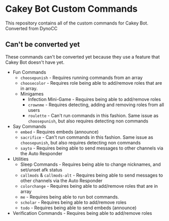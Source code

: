 <!-- Basic README -->
# Cakey Bot Custom Commands
This repository contains all of the custom commands for Cakey Bot.
Converted from DynoCC

## Can't be converted yet
These commands can't be converted yet because they use a feature that Cakey Bot doesn't have yet.
- Fun Commands
  - `choosepunish` - Requires running commands from an array
  - `choosecolor` - Requires role being able to add/remove roles that are in array. 
  - Minigames
    - Infection Mini-Game - Requires being able to add/remove roles
    - `crownme` - Requires detecting, adding and removing roles from all users
    - `roulette` - Can't run commands in this fashion. Same issue as `choosepunish`, but also requires detecting non commands
- Say Commands
  - `embed` - Requires embeds (announce)
  - `sacrifice` - Can't run commands in this fashion. Same issue as `choosepunish`, but also requires detecting non commands
  - `sayto` - Requires being able to send messages to other channels via the Auto Responder
- Utilities
  - Sleep Commands - Requires being able to change nicknames, and set/unset afk status
  - `callmods` & `callmods-alt` - Requires being able to send messages to other channels via the Auto Responder
  - `colorchange` - Requires being able to add/remove roles that are in array
  - `me` - Requires being able to run bot commands.
  - `scholar` - Requires being able to add/remove roles
  - `todo` - Requires being able to send embeds (announce)
- Verification Commands -  Requires being able to add/remove roles

  



